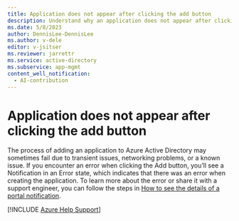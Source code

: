 ```yaml
---
title: Application does not appear after clicking the add button
description: Understand why an application does not appear after clicking the add button.
ms.date: 5/8/2023
author: DennisLee-DennisLee
ms.author: v-dele
editor: v-jsitser
ms.reviewer: jarrettr
ms.service: active-directory
ms.subservice: app-mgmt
content_well_notification: 
  - AI-contribution
---
```

# Application does not appear after clicking the add button

The process of adding an application to Azure Active Directory may sometimes fail due to transient issues, networking problems, or a known issue. If you encounter an error when clicking the Add button, you’ll see a Notification in an Error state, which indicates that there was an error when creating the application. To learn more about the error or share it with a support engineer, you can follow the steps in [How to see the details of a portal notification](./send-notification-details.md).

[!INCLUDE [Azure Help Support](../../includes/azure-help-support.md)]
